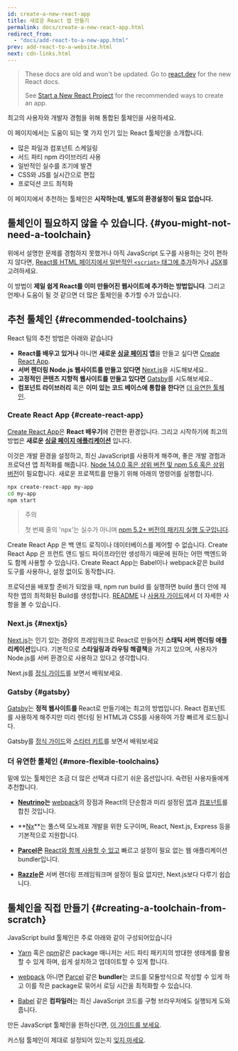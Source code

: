 ```yaml
---
id: create-a-new-react-app
title: 새로운 React 앱 만들기
permalink: docs/create-a-new-react-app.html
redirect_from:
  - "docs/add-react-to-a-new-app.html"
prev: add-react-to-a-website.html
next: cdn-links.html
---
```


<div class="scary">

>
> These docs are old and won't be updated. Go to [react.dev](https://react.dev/) for the new React docs.
> 
> See [Start a New React Project](https://react.dev/learn/start-a-new-react-project) for the recommended ways to create an app.

</div>

최고의 사용자와 개발자 경험을 위해 통합된 툴체인을 사용하세요.

이 페이지에서는 도움이 되는 몇 가지 인기 있는 React 툴체인을 소개합니다.

* 많은 파일과 컴포넌트 스케일링
* 서드 파티 npm 라이브러리 사용
* 일반적인 실수를 조기에 발견
* CSS와 JS를 실시간으로 편집
* 프로덕션 코드 최적화

이 페이지에서 추천하는 툴체인은 **시작하는데, 별도의 환경설정이 필요 없습니다.**

## 툴체인이 필요하지 않을 수 있습니다. {#you-might-not-need-a-toolchain}

위에서 설명한 문제를 경험하지 못했거나 아직 JavaScript 도구를 사용하는 것이 편하지 않다면, [React를 HTML 페이지에서 일반적인 `<script>` 태그에 추가](/docs/add-react-to-a-website.html)하거나 [JSX](/docs/add-react-to-a-website.html#optional-try-react-with-jsx)를 고려하세요.

이 방법이 **제일 쉽게 React를 이미 만들어진 웹사이트에 추가하는 방법입니다**. 그리고 언제나 도움이 될 것 같으면 더 많은 툴체인을 추가할 수가 있습니다.

## 추천 툴체인 {#recommended-toolchains}

React 팀의 추천 방법은 아래와 같습니다

- **React를 배우고 있거나** 아니면 **새로운 [싱글 페이지](/docs/glossary.html#single-page-application) 앱**을 만들고 싶다면 [Create React App](#create-react-app).
- **서버 렌더링 Node.js 웹사이트를 만들고 있다면** [Next.js](#nextjs)을 시도해보세요..
- **고정적인 콘텐츠 지향적 웹사이트를 만들고 있다면** [Gatsby](#gatsby)를 시도해보세요..
- **컴포넌트 라이브러리** 혹은 **이미 있는 코드 베이스에 통합을 한다**면 [더 유연한 툴체인](#more-flexible-toolchains).

### Create React App {#create-react-app}

[Create React App](https://github.com/facebookincubator/create-react-app)은 **React 배우기**에 간편한 환경입니다. 그리고 시작하기에 최고의 방법은 **새로운 [싱글 페이지 애플리케이션](/docs/glossary.html#single-page-application)** 입니다.

이것은 개발 환경을 설정하고, 최신 JavaScript를 사용하게 해주며, 좋은 개발 경험과 프로덕션 앱 최적화를 해줍니다. [Node 14.0.0 혹은 상위 버전 및 npm 5.6 혹은 상위 버전](https://nodejs.org/en/)이 필요합니다. 새로운 프로젝트를 만들기 위해 아래의 명령어를 실행합니다.

```bash
npx create-react-app my-app
cd my-app
npm start
```

>주의
>
>첫 번째 줄의 'npx'는 실수가 아니며 [npm 5.2+ 버전의 패키지 실행 도구입니다](https://medium.com/@maybekatz/introducing-npx-an-npm-package-runner-55f7d4bd282b).

Create React App 은 백 앤드 로직이나 데이터베이스를 제어할 수 없습니다. Create React App 은 프런트 앤드 빌드 파이프라인만 생성하기 때문에 원하는 어떤 백엔드와도 함께 사용할 수 있습니다. Create React App는 Babel이나 webpack같은 build 도구를 사용하나, 설정 없이도 동작합니다.

프로덕션을 배포할 준비가 되었을 때, npm run build 를 실행하면 build 폴더 안에 제작한 앱의 최적화된 Build를 생성합니다. [README](https://github.com/facebookincubator/create-react-app#create-react-app-) 나 [사용자 가이드](https://facebook.github.io/create-react-app/)에서 더 자세한 사항을 볼 수 있습니다.

### Next.js {#nextjs}

[Next.js](https://nextjs.org/)는 인기 있는 경량의 프레임워크로 React로 만들어진 **스태틱 서버 렌더링 애플리케이션**입니다. 기본적으로 **스타일링과 라우팅 해결책**을 가지고 있으며, 사용자가 Node.js를 서버 환경으로 사용하고 있다고 생각합니다.

Next.js를 [정식 가이드](https://nextjs.org/learn/)를 보면서 배워보세요.

### Gatsby {#gatsby}

[Gatsby](https://www.gatsbyjs.org/)는 **정적 웹사이트를** React로 만들기에는 최고의 방법입니다. React 컴포넌트를 사용하게 해주지만 미리 렌더링 된 HTML과 CSS를 사용하여 가장 빠르게 로드됩니다.

Gatsby를 [정식 가이드](https://www.gatsbyjs.org/docs/)와 [스타터 키트](https://www.gatsbyjs.org/docs/gatsby-starters/)를 보면서 배워보세요

### 더 유연한 툴체인 {#more-flexible-toolchains}

밑에 있는 툴체인은 조금 더 많은 선택과 다르기 쉬운 옵션입니다. 숙련된 사용자들에게 추천합니다.

- **[Neutrino](https://neutrinojs.org/)는**  [webpack](https://webpack.js.org/)의 장점과 React의 단순함과 미리 설정된 [앱](https://neutrinojs.org/packages/react/)과 [컴포넌트](https://neutrinojs.org/packages/react-components/)를 합친 것입니다.

- **[Nx](https://nx.dev/react)**는 풀스택 모노레포 개발을 위한 도구이며, React, Next.js, Express 등을 기본적으로 지원합니다.

- **[Parcel](https://parceljs.org/)은** [React와 함께 사용할 수 있고](https://parceljs.org/recipes/react/) 빠르고 설정이 필요 없는 웹 애플리케이션 bundler입니다.

- **[Razzle](https://github.com/jaredpalmer/razzle)은** 서버 렌더링 프레임워크며 설정이 필요 없지만, Next.js보다 다루기 쉽습니다.

## 툴체인을 직접 만들기 {#creating-a-toolchain-from-scratch}

JavaScript build 툴체인은 주로 아래와 같이 구성되어있습니다

* [Yarn](https://yarnpkg.com/) 혹은 [npm](https://www.npmjs.com/)같은 package 매니저는 서드 파티 패키지의 방대한 생태계를 활용할 수 있게 하며, 쉽게 설치하고 업데이트할 수 있게 합니다.

* [webpack](https://webpack.js.org/) 아니면 [Parcel](https://parceljs.org/) 같은 **bundler**는 코드를 모듈방식으로 작성할 수 있게 하고 이를 작은 package로 묶어서 로딩 시간을 최적화할 수 있습니다.

* [Babel](https://babeljs.io/) 같은 **컴파일러**는 최신 JavaScript 코드를 구형 브라우저에도 실행되게 도와줍니다.

 만든 JavaScript 툴체인을 원하신다면, [이 가이드를 보세요](https://blog.usejournal.com/creating-a-react-app-from-scratch-f3c693b84658).

커스텀 툴체인이 제대로 설정되어 있는지 [잊지 마세요](/docs/optimizing-performance.html#use-the-production-build).
